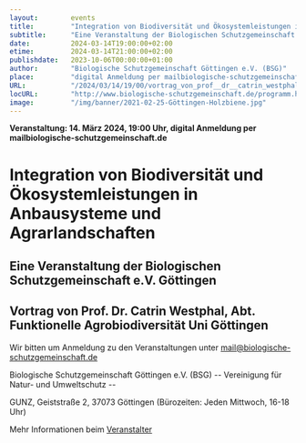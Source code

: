 ```yaml
---
layout:        events
title:         "Integration von Biodiversität und Ökosystemleistungen in Anbausysteme und Agrarlandschaften"
subtitle:      "Eine Veranstaltung der Biologischen Schutzgemeinschaft e.V. Göttingen"
date:          2024-03-14T19:00:00+02:00
etime:         2024-03-14T21:00:00+02:00
publishdate:   2023-10-06T00:00:00+01:00
author:        "Biologische Schutzgemeinschaft Göttingen e.V. (BSG)"
place:         "digital Anmeldung per mailbiologische-schutzgemeinschaft.de"
URL:           "/2024/03/14/19/00/vortrag_von_prof__dr__catrin_westphal_abt__funktionelle_agrobiodiversitaet_uni_goettingen"
locURL:        "http://www.biologische-schutzgemeinschaft.de/programm.html"
image:         "/img/banner/2021-02-25-Göttingen-Holzbiene.jpg"
---
```


**Veranstaltung: 14. März 2024, 19:00 Uhr, digital Anmeldung per mailbiologische-schutzgemeinschaft.de**

Integration von Biodiversität und Ökosystemleistungen in Anbausysteme und Agrarlandschaften
===========

Eine Veranstaltung der Biologischen Schutzgemeinschaft e.V. Göttingen
-----------

Vortrag von Prof. Dr. Catrin Westphal, Abt. Funktionelle Agrobiodiversität Uni Göttingen
-------------



Wir bitten um Anmeldung zu den Veranstaltungen unter mail@biologische-schutzgemeinschaft.de

Biologische Schutzgemeinschaft Göttingen e.V. (BSG)
-- Vereinigung für Natur- und Umweltschutz --

GUNZ, Geiststraße 2, 37073 Göttingen (Bürozeiten: Jeden Mittwoch, 16-18 Uhr)


Mehr Informationen beim [Veranstalter](http://www.biologische-schutzgemeinschaft.de/programm.html)

